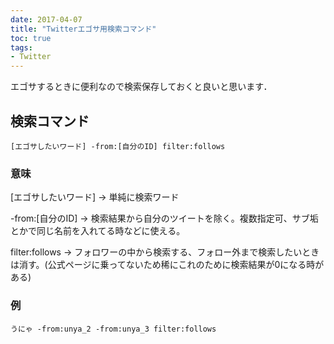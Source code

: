 ```yaml
---
date: 2017-04-07
title: "Twitterエゴサ用検索コマンド"
toc: true
tags: 
- Twitter
---
```

エゴサするときに便利なので検索保存しておくと良いと思います．
<!--more-->
## 検索コマンド

    [エゴサしたいワード] -from:[自分のID] filter:follows




### 意味
[エゴサしたいワード] → 単純に検索ワード

-from:[自分のID] → 検索結果から自分のツイートを除く。複数指定可、サブ垢とかで同じ名前を入れてる時などに使える。

filter:follows → フォロワーの中から検索する、フォロー外まで検索したいときは消す。(公式ページに乗ってないため稀にこれのために検索結果が0になる時がある)

### 例
    うにゃ -from:unya_2 -from:unya_3 filter:follows


